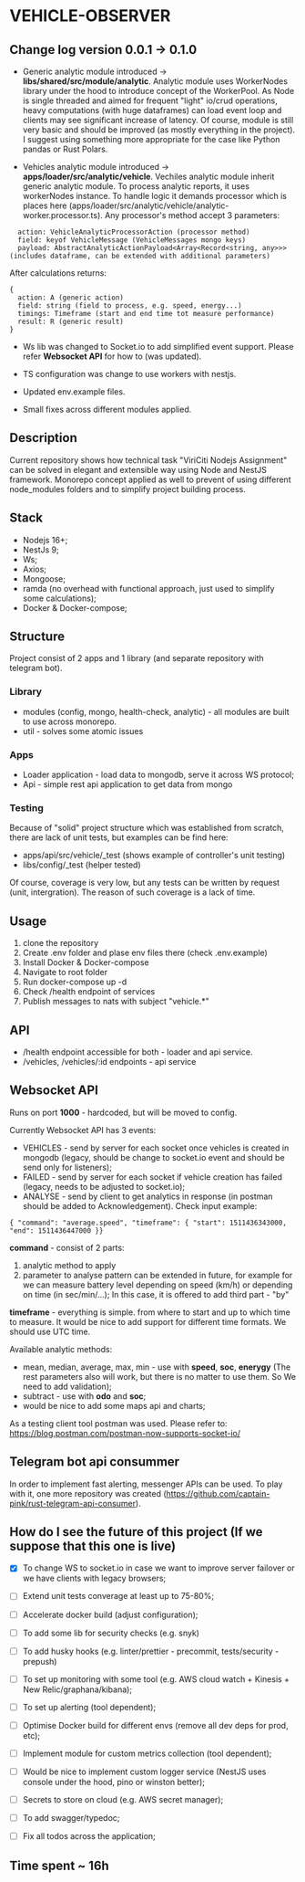 # VEHICLE-OBSERVER

## Change log version 0.0.1 -> 0.1.0

- Generic analytic module introduced -> <b>libs/shared/src/module/analytic</b>. Analytic module uses WorkerNodes library under the hood to introduce concept of the WorkerPool. As Node is single threaded and aimed for frequent "light" io/crud operations, heavy computations (with huge dataframes) can load event loop and clients may see significant increase of latency. Of course, module is still very basic and should be improved (as mostly everything in the project). I suggest using something more appropriate for the case like Python pandas or Rust Polars.

- Vehicles analytic module introduced -> <b>apps/loader/src/analytic/vehicle</b>.
Vechiles analytic module inherit generic analytic module. To process analytic reports, it uses workerNodes instance. To handle logic it demands processor which is places here (apps/loader/src/analytic/vehicle/analytic-worker.processor.ts). Any processor's method accept 3 parameters:

```
  action: VehicleAnalyticProcessorAction (processor method)
  field: keyof VehicleMessage (VehicleMessages mongo keys)
  payload: AbstractAnalyticActionPayload<Array<Record<string, any>>> (includes dataframe, can be extended with additional parameters)
```

After calculations returns:
```
{
  action: A (generic action)
  field: string (field to process, e.g. speed, energy...)
  timings: Timeframe (start and end time tot measure performance)
  result: R (generic result)
}
```

- Ws lib was changed to Socket.io to add simplified event support.
Please refer <b>Websocket API</b> for how to (was updated).

- TS configuration was change to use workers with nestjs.

- Updated env.example files.

- Small fixes across different modules applied.

## Description

Current repository shows how technical task "ViriCiti Nodejs Assignment" can be solved in elegant and extensible way using Node and NestJS framework. Monorepo concept applied as well to prevent of using different node_modules folders and to simplify project building process.

## Stack

- Nodejs 16+;
- NestJs 9;
- Ws;
- Axios;
- Mongoose;
- ramda (no overhead with functional approach, just used to simplify some calculations);
- Docker & Docker-compose;

## Structure

Project consist of 2 apps and 1 library (and separate repository with telegram bot).

### Library

- modules (config, mongo, health-check, analytic) - all modules are built to use across monorepo.
- util - solves some atomic issues

### Apps
- Loader application - load data to mongodb, serve it across WS protocol;
- Api - simple rest api application to get data from mongo

### Testing

Because of "solid" project structure which was established from scratch, there are lack of unit tests, but examples can be find here:
- apps/api/src/vehicle/_test (shows example of controller's unit testing)
- libs/config/_test (helper tested)

Of course, coverage is very low, but any tests can be written by request (unit, intergration). The reason of such coverage is a lack of time.

## Usage

1. clone the repository
2. Create .env folder and plase env files there (check .env.example)
3. Install Docker & Docker-compose
4. Navigate to root folder
5. Run docker-compose up -d
6. Check /health endpoint of services
7. Publish messages to nats with subject "vehicle.*"

## API

- /health endpoint accessible for both - loader and api service.
- /vehicles, /vehicles/:id endpoints - api service

## Websocket API
Runs on port <b>1000</b> - hardcoded, but will be moved to config.

Currently Websocket API has 3 events:
- VEHICLES - send by server for each socket once vehicles is created in mongodb (legacy, should be change to socket.io event and should be send only for listeners);
- FAILED - send by server for each socket if vehicle creation has failed (legacy, needs to be adjusted to socket.io);
- ANALYSE - send by client to get analytics in response (in postman should be added to Acknowledgement).
Check input example:

```
{ "command": "average.speed", "timeframe": { "start": 1511436343000, "end": 1511436447000 }}
```

<b>command</b> - consist of 2 parts:
1. analytic method to apply
2. parameter to analyse
pattern can be extended in future, for example for we can measure battery level depending on speed (km/h) or depending on time (in sec/min/...); In this case, it is offered to add third part - "by"

<b>timeframe</b> - everything is simple. from where to start and up to which time to measure. It would be nice to add support for different time formats. We should use UTC time.

Available analytic methods:
- mean, median, average, max, min - use with <b>speed</b>, <b>soc</b>, <b>enerygy</b> (The rest parameters also will work, but there is no matter to use them. So We need to add validation);
- subtract - use with <b>odo</b> and <b>soc</b>;
- would be nice to add some maps api and charts;

As a testing client tool postman was used.
Please refer to: https://blog.postman.com/postman-now-supports-socket-io/

## Telegram bot api consummer

In order to implement fast alerting, messenger APIs can be used. To play with it, one more repository was created (https://github.com/captain-pink/rust-telegram-api-consumer).

## How do I see the future of this project (If we suppose that this one is live)

- [x] To change WS to socket.io in case we want to improve server failover or we have clients with legacy browsers;
- [ ] Extend unit tests converage at least up to 75-80%;
- [ ] Accelerate docker build (adjust configuration);
- [ ] To add some lib for security checks (e.g. snyk)
- [ ] To add husky hooks (e.g. linter/prettier - precommit, tests/security - prepush)
- [ ] To set up monitoring with some tool (e.g. AWS cloud watch + Kinesis + New Relic/graphana/kibana);
- [ ] To set up alerting (tool dependent);
- [ ] Optimise Docker build for different envs (remove all dev deps for prod, etc);
- [ ] Implement module for custom metrics collection (tool dependent);
- [ ] Would be nice to implement custom logger service (NestJS uses console under the hood, pino or winston better);
- [ ] Secrets to store on cloud (e.g. AWS secret manager);
- [ ] To add swagger/typedoc;
- [ ] Fix all todos across the application;


## Time spent ~ 16h
